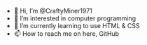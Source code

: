 - 👋 Hi, I’m @CraftyMiner1971
- 👀 I’m interested in computer programming
- 🌱 I’m currently learning to use HTML & CSS
- 📫 How to reach me on here, GitHub 

<!---
CraftyMiner1971/CraftyMiner1971 is a ✨ special ✨ repository because its `README.md` (this file) appears on your GitHub profile.
You can click the Preview link to take a look at your changes.
--->
